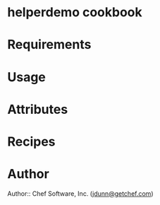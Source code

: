 # helperdemo cookbook

# Requirements

# Usage

# Attributes

# Recipes

# Author

Author:: Chef Software, Inc. (<jdunn@getchef.com>)
